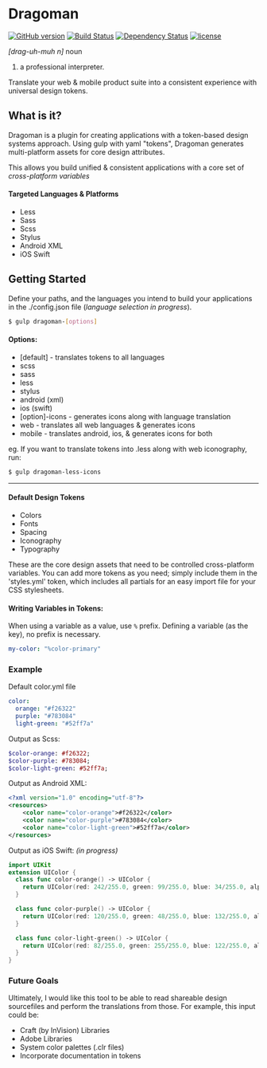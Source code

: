 # Dragoman 
[![GitHub version](https://badge.fury.io/gh/NateBaldwinDesign%2FDragoman.svg)](https://badge.fury.io/gh/NateBaldwinDesign%2FDragoman) [![Build Status](https://travis-ci.org/NateBaldwinDesign/dragoman.svg?branch=master)](https://travis-ci.org/NateBaldwinDesign/Dragoman) [![Dependency Status](https://gemnasium.com/badges/github.com/NateBaldwinDesign/Dragoman.svg)](https://gemnasium.com/github.com/NateBaldwinDesign/Dragoman)
 [![license](https://img.shields.io/github/license/mashape/apistatus.svg?maxAge=2592000)]()

_[drag-uh-muh n]_
noun
1. a professional interpreter.

Translate your web & mobile product suite into a consistent experience with universal design tokens.

## What is it?
Dragoman is a plugin for creating applications with a token-based design systems approach. Using gulp with yaml "tokens", Dragoman generates multi-platform assets for core design attributes.

This allows you build unified & consistent applications with a core set of *cross-platform variables*

#### Targeted Languages & Platforms
* Less
* Sass
* Scss
* Stylus
* Android XML
* iOS Swift 

## Getting Started

Define your paths, and the languages you intend to build your applications in the ./config.json file (_language selection in progress_). 

``` bash
$ gulp dragoman-[options]
```

#### Options:
* [default] - translates tokens to all languages
* scss
* sass
* less
* stylus
* android (xml)
* ios (swift)
* [option]-icons - generates icons along with language translation
* web - translates all web languages & generates icons
* mobile - translates android, ios, & generates icons for both

eg. If you want to translate tokens into .less along with web iconography, run:

``` bash
$ gulp dragoman-less-icons
```
----

#### Default Design Tokens
* Colors
* Fonts
* Spacing
* Iconography
* Typography

These are the core design assets that need to be controlled cross-platform variables. You can add more tokens as you need; simply include them in the 'styles.yml' token, which includes all partials for an easy import file for your CSS stylesheets.

#### Writing Variables in Tokens:
When using a variable as a value, use `%` prefix. Defining a variable (as the key), no prefix is necessary.

```yaml
my-color: "%color-primary"
```


### Example
Default color.yml file

```yaml
color:
  orange: "#f26322"
  purple: "#783084"
  light-green: "#52ff7a"
```
Output as Scss:

```sass
$color-orange: #f26322;
$color-purple: #783084;
$color-light-green: #52ff7a;
```
Output as Android XML:

```xml
<?xml version="1.0" encoding="utf-8"?> 
<resources> 
    <color name="color-orange">#f26322</color>
    <color name="color-purple">#783084</color>
    <color name="color-light-green">#52ff7a</color>
</resources> 
```
Output as iOS Swift: _(in progress)_

```swift
import UIKit
extension UIColor {
  class func color-orange() -> UIColor {
    return UIColor(red: 242/255.0, green: 99/255.0, blue: 34/255.0, alpha: 1.0; 
  }

  class func color-purple() -> UIColor {
    return UIColor(red: 120/255.0, green: 48/255.0, blue: 132/255.0, alpha: 1.0; 
  }

  class func color-light-green() -> UIColor {
    return UIColor(red: 82/255.0, green: 255/255.0, blue: 122/255.0, alpha: 1.0; 
  }
}
```

### Future Goals
Ultimately, I would like this tool to be able to read shareable design sourcefiles and perform the translations from those. For example, this input could be:
* Craft (by InVision) Libraries
* Adobe Libraries
* System color palettes (.clr files)
* Incorporate documentation in tokens
